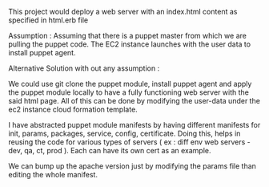 

This project would deploy a web server with an index.html content as specified in html.erb file

Assumption : Assuming that there is a puppet master from which we are pulling the puppet code. The EC2 instance launches with the user data to install puppet agent.

Alternative Solution with out any assumption :

We could use git clone the puppet module, install puppet agent and apply the puppet module locally to have a fully functioning web server with the said html page. All of this can be done by modifying the user-data under the ec2 instance cloud formation template.

I have abstracted puppet module manifests by having different manifests for init, params, packages, service, config, certificate. Doing this, helps in reusing the code for various types of servers ( ex : diff env web servers - dev, qa, ct, prod ). Each can have its own cert as an example.

We can bump up the apache version just by modifying the params file than editing the whole manifest.
